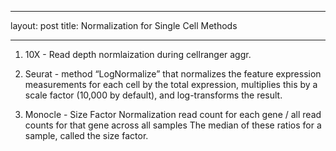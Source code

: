
---
layout: post
title: Normalization for Single Cell Methods

---


1. 10X - Read depth normlaization during cellranger aggr.

2. Seurat - method “LogNormalize” that normalizes the feature expression measurements for each cell by the total expression, 
  multiplies this by a scale factor (10,000 by default), and log-transforms the result. 

3. Monocle - Size Factor Normalization
  read count for each gene / all read counts for that gene across all samples
  The median of these ratios for a sample, called the size factor.


